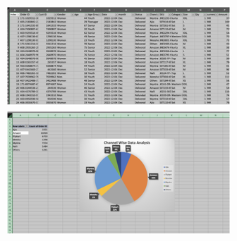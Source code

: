 

![](https://github.com/mushtaqmahboob/dataAnalytics_projects/blob/main/excel_projects/Screen%20Shot%202023-04-04%20at%2012.47.22%20AM.png)

![](https://github.com/mushtaqmahboob/dataAnalytics_projects/blob/main/excel_projects/Screen%20Shot%202023-04-04%20at%2012.47.37%20AM.png)

